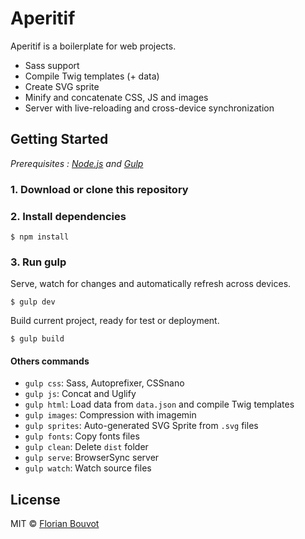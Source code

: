 # Aperitif

Aperitif is a boilerplate for web projects.

* Sass support
* Compile Twig templates (+ data)
* Create SVG sprite
* Minify and concatenate CSS, JS and images
* Server with live-reloading and cross-device synchronization

## Getting Started

*Prerequisites : [Node.js](https://nodejs.org/) and [Gulp](http://gulpjs.com/)*

### 1. Download or clone this repository

### 2. Install dependencies

```
$ npm install
```

### 3. Run gulp

Serve, watch for changes and automatically refresh across devices.

```
$ gulp dev
```

Build current project, ready for test or deployment.

```
$ gulp build
```

#### Others commands

* `gulp css`: Sass, Autoprefixer, CSSnano
* `gulp js`: Concat and Uglify
* `gulp html`: Load data from `data.json` and compile Twig templates
* `gulp images`: Compression with imagemin
* `gulp sprites`: Auto-generated SVG Sprite from `.svg` files
* `gulp fonts`: Copy fonts files
* `gulp clean`: Delete `dist` folder
* `gulp serve`: BrowserSync server
* `gulp watch`: Watch source files

## License

MIT © [Florian Bouvot](https://github.com/florianbouvot)
